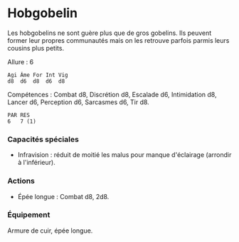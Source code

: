 # Hobgobelin

Les hobgobelins ne sont guère plus que de gros gobelins. Ils peuvent former leur propres communautés mais on les retrouve parfois parmis leurs cousins plus petits.

Allure : 6

	Agi	Âme	For	Int	Vig
	d8	d6	d8	d6	d8

Compétences : Combat d8, Discrétion d8, Escalade d6, Intimidation d8, Lancer d6, Perception d6, Sarcasmes d6, Tir d8.

	PAR	RES
	6	7 (1)

### Capacités spéciales
- Infravision : réduit de moitié les malus pour manque d'éclairage (arrondir à l'inférieur).

### Actions
- Épée longue : Combat d8, 2d8.

### Équipement
Armure de cuir, épée longue.
